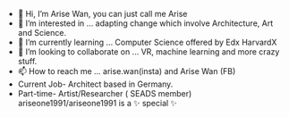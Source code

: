 - 👋 Hi, I’m Arise Wan, you can just call me Arise 
- 👀 I’m interested in ... adapting change which involve Architecture, Art and Science.
- 🌱 I’m currently learning ... Computer Science offered by Edx HarvardX
- 💞️ I’m looking to collaborate on ... VR, machine learning and more crazy stuff.
- 📫 How to reach me ... arise.wan(insta) and Arise Wan (FB)
- Current Job- Architect based in Germany.
- Part-time- Artist/Researcher ( SEADS member)
ariseone1991/ariseone1991 is a ✨ special ✨ 
